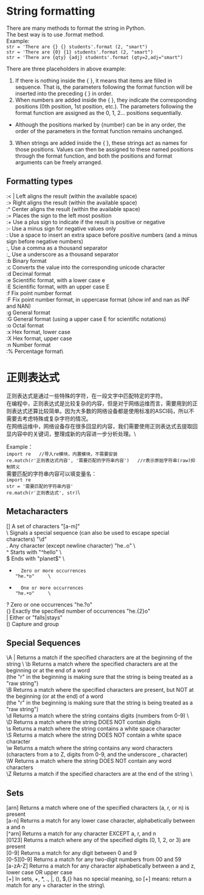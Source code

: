 # String formatting
There are many methods to format the string in Python.\
The best way is to use .format method.\
Example:\
`str = 'There are {} {} students'.format (2, "smart")`\
`str = 'There are {0} {1} students'.format (2, "smart")`\
`str = 'There are {qty} {adj} students'.format (qty=2,adj="smart")`

There are three placeholders in above example:
1) If there is nothing inside the { }, it means that items are filled in sequence. That is, the parameters following the format function will be inserted into the preceding { } in order.
2) When numbers are added inside the { }, they indicate the corresponding positions (0th position, 1st position, etc.). The parameters following the format function are assigned as the 0, 1, 2... positions sequentially.
* Although the positions marked by {number} can be in any order, the order of the parameters in the format function remains unchanged.
3) When strings are added inside the { }, these strings act as names for those positions. Values can then be assigned to these named positions through the format function, and both the positions and format arguments can be freely arranged.
## Formatting types
:<  |   Left aligns the result (within the available space)\
:>		Right aligns the result (within the available space)\
:^		Center aligns the result (within the available space)\
:=		Places the sign to the left most position\
:+		Use a plus sign to indicate if the result is positive or negative\
:-		Use a minus sign for negative values only\
: 		Use a space to insert an extra space before positive numbers (and a minus sign before negative numbers)\
:,		Use a comma as a thousand separator\
:_		Use a underscore as a thousand separator\
:b		Binary format\
:c		Converts the value into the corresponding unicode character\
:d		Decimal format\
:e		Scientific format, with a lower case e\
:E		Scientific format, with an upper case E\
:f		Fix point number format\
:F		Fix point number format, in uppercase format (show inf and nan as INF and NAN)\
:g		General format\
:G		General format (using a upper case E for scientific notations)\
:o		Octal format\
:x		Hex format, lower case\
:X		Hex format, upper case\
:n		Number format\
:%		Percentage format\


# 正则表达式
正则表达式是通过一些特殊的字符，在一段文字中匹配特定的字符。\
在编程中，正则表达式是比较复杂的内容，但是对于网络运维而言，需要用到的正则表达式还算比较简单。因为大多数的网络设备都是使用标准的ASCI码，所以不需要去考虑特殊或复杂字符的情况。\
在网络运维中，网络设备存在很多回显的内容，我们需要使用正则表达式去提取回显内容中的关键词，整理成新的内容进一步分析处理。\

Example：\
`import re   //导入re模块，内置模块，不需要安装`\
`re.match(r'正则表达式内容', '需要匹配的字符串内容')   //r表示原始字符串(raw)抑制转义`\
需要匹配的字符串内容可以填变量名：\
`import re`\
`str = '需要匹配的字符串内容'`\
`re.match(r'正则表达式', str)`\

## Metacharacters
[]	    A set of characters	                                                            "[a-m]"	    \
\	    Signals a special sequence (can also be used to escape special characters)	    "\d"	    \
.	    Any character (except newline character)	                                    "he..o"     \	
^	    Starts with	                                                                    "^hello"    \	
$	    Ends with	                                                                    "planet$"   \	
*	    Zero or more occurrences	                                                    "he.*o"	    \
+	    One or more occurrences	                                                        "he.+o"	    \
?	    Zero or one occurrences	                                                        "he.?o"	    \
{}	    Exactly the specified number of occurrences	                                    "he.{2}o"	    \
|	    Either or	                                                                    "falls|stays"	\
()	    Capture and group

## Special Sequences
\A  |   Returns a match if the specified characters are at the beginning of the string	              \	
\b	    Returns a match where the specified characters are at the beginning or at the end of a word\
        (the "r" in the beginning is making sure that the string is being treated as a "raw string")	   
\B	    Returns a match where the specified characters are present, but NOT at the beginning (or at the end) of a word\
        (the "r" in the beginning is making sure that the string is being treated as a "raw string")	   \
\d	    Returns a match where the string contains digits (numbers from 0-9)	\                         	
\D	    Returns a match where the string DOES NOT contain digits\
\s	    Returns a match where the string contains a white space character\
\S	    Returns a match where the string DOES NOT contain a white space character\
\w	    Returns a match where the string contains any word characters \
        (characters from a to Z, digits from 0-9, and the underscore _ character)	\
\W	    Returns a match where the string DOES NOT contain any word characters	\
\Z	    Returns a match if the specified characters are at the end of the string	\

## Sets
[arn]	    Returns a match where one of the specified characters (a, r, or n) is present	\
[a-n]	    Returns a match for any lower case character, alphabetically between a and n	\
[^arn]	    Returns a match for any character EXCEPT a, r, and n	\
[0123]	    Returns a match where any of the specified digits (0, 1, 2, or 3) are present	\
[0-9]	    Returns a match for any digit between 0 and 9	\
[0-5][0-9]	Returns a match for any two-digit numbers from 00 and 59	\
[a-zA-Z]	Returns a match for any character alphabetically between a and z, lower case OR upper case	\
[+]	        In sets, +, *, ., |, (), $,{} has no special meaning, so [+] means: return a match for any + character in the string\









